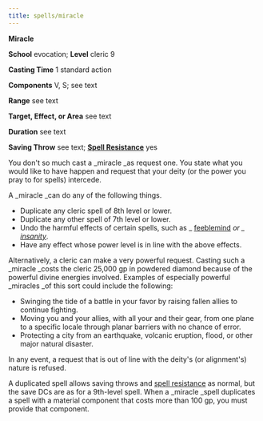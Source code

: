```yaml
---
title: spells/miracle
---
```

 **Miracle**

**School** evocation; **Level** cleric 9

**Casting Time** 1 standard action

**Components** V, S; see text

**Range** see text

**Target, Effect, or Area** see text

**Duration** see text

**Saving Throw** see text; **[Spell Resistance](../glossary#_spell-resistance)** yes

You don't so much cast a _miracle _as request one. You state what you would like to have happen and request that your deity (or the power you pray to for spells) intercede.

A _miracle _can do any of the following things.

- Duplicate any cleric spell of 8th level or lower. 
- Duplicate any other spell of 7th level or lower.
- Undo the harmful effects of certain spells, such as _ [feeblemind](feeblemind#_feeblemind) _or _ [insanity](insanity#_insanity)_.
- Have any effect whose power level is in line with the above effects.

Alternatively, a cleric can make a very powerful request. Casting such a _miracle _costs the cleric 25,000 gp in powdered diamond because of the powerful divine energies involved. Examples of especially powerful _miracles _of this sort could include the following:

- Swinging the tide of a battle in your favor by raising fallen allies to continue fighting.
- Moving you and your allies, with all your and their gear, from one plane to a specific locale through planar barriers with no chance of error.
- Protecting a city from an earthquake, volcanic eruption, flood, or other major natural disaster.

In any event, a request that is out of line with the deity's (or alignment's) nature is refused.

A duplicated spell allows saving throws and [spell resistance](../glossary#_spell-resistance) as normal, but the save DCs are as for a 9th-level spell. When a _miracle _spell duplicates a spell with a material component that costs more than 100 gp, you must provide that component.

